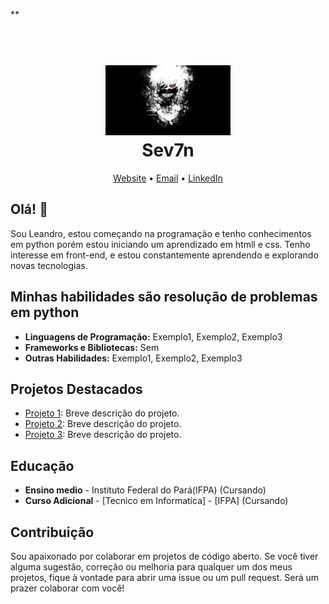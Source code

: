 
**<!--- Início do Cabeçalho -->
<h1 align="center">
  <br>
  <img src="MiConv.com__images.jpg" alt="Sua Foto de Perfil" width="200">
  <br>
  Sev7n
  <br>
</h1>

<p align="center">
  <a href=" ">Website</a> •
  <a href=" ">Email</a> •
  <a href=" ">LinkedIn</a>
</p>

<!--- Fim do Cabeçalho -->

<!--- Início da Introdução -->
## Olá! 👋

Sou Leandro, estou começando na programação e tenho conhecimentos em python porém estou iniciando um aprendizado em htmll e css. Tenho interesse em front-end, e estou constantemente aprendendo e explorando novas tecnologias.

<!--- Fim da Introdução -->

<!--- Início de Habilidades -->
## Minhas habilidades são resolução de problemas em python 

- **Linguagens de Programação:** Exemplo1, Exemplo2, Exemplo3
- **Frameworks e Bibliotecas:** Sem
- **Outras Habilidades:** Exemplo1, Exemplo2, Exemplo3

<!--- Fim de Habilidades -->

<!--- Início de Projetos -->
## Projetos Destacados

- [Projeto 1](link_projeto1): Breve descrição do projeto.
- [Projeto 2](link_projeto2): Breve descrição do projeto.
- [Projeto 3](link_projeto3): Breve descrição do projeto.

<!--- Fim de Projetos -->

<!--- Início de Experiência -->
<!--- ## Experiência Profissional -->


<!---   - **Empresa 1** (D - Data de Fim): Descrição breve das responsabilidades e conquistas. 
- **Empresa 2** (Data de Início - Data de Fim): Descrição breve das responsabilidades e conquistas. -->

<!--- Fim de Experiência -->

<!--- Início de Educação -->
## Educação

- **Ensino medio** - Instituto Federal do Pará(IFPA) (Cursando)  
- **Curso Adicional** - [Tecnico em Informatica] - [IFPA] (Cursando)

<!--- Fim de Educação -->

<!--- Início de Contribuição -->
## Contribuição

Sou apaixonado por colaborar em projetos de código aberto. Se você tiver alguma sugestão, correção ou melhoria para qualquer um dos meus projetos, fique à vontade para abrir uma issue ou um pull request. Será um prazer colaborar com você!

<!--- Fim de Contribuição -->
